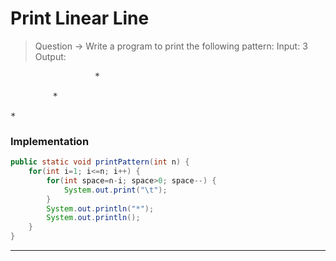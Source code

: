 # Print Linear Line
> Question -> Write a program to print the following pattern:
> Input: 3
> Output:   
<pre>
                *                        

        *                                

* 
</pre>

### Implementation
```java
public static void printPattern(int n) {
    for(int i=1; i<=n; i++) {
        for(int space=n-i; space>0; space--) {
            System.out.print("\t");
        }
        System.out.println("*");
        System.out.println();
    }
}
```
---
